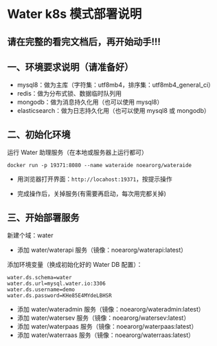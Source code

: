 # Water k8s 模式部署说明

## 请在完整的看完文档后，再开始动手!!!

## 一、环境要求说明（请准备好）

* mysql8：做为主库（字符集：utf8mb4，排序集：utf8mb4_general_ci）
* redis：做为分布式锁、数据临时队列用
* mongodb：做为消息持久化用（也可以使用 mysql8）
* elasticsearch：做为日志持久化用（也可以使用 mysql8 或 mongodb）

## 二、初始化环境

运行 Water 助理服务（在本地或服务器上运行都可）

```shell
docker run -p 19371:8080 --name wateraide noearorg/wateraide
```

* 用浏览器打开界面：`http://locahost:19371`，按提示操作

* 完成操作后，关掉服务(有需要再启动，每次用完都关掉)

## 三、开始部署服务

新建个域：water

* 添加 water/waterapi 服务（镜像：noearorg/waterapi:latest）

添加环境变量（换成初始化好的 Water DB 配置）：

```properties
water.ds.schema=water
water.ds.url=mysql.water.io:3306
water.ds.username=demo
water.ds.password=KHe85E4MYdeLBHSR
```


* 添加 water/wateradmin 服务（镜像：noearorg/wateradmin:latest）
* 添加 water/watersev 服务（镜像：noearorg/watersev:latest）
* 添加 water/waterpaas 服务（镜像：noearorg/waterpaas:latest）
* 添加 water/waterraas 服务（镜像：noearorg/waterraas:latest）